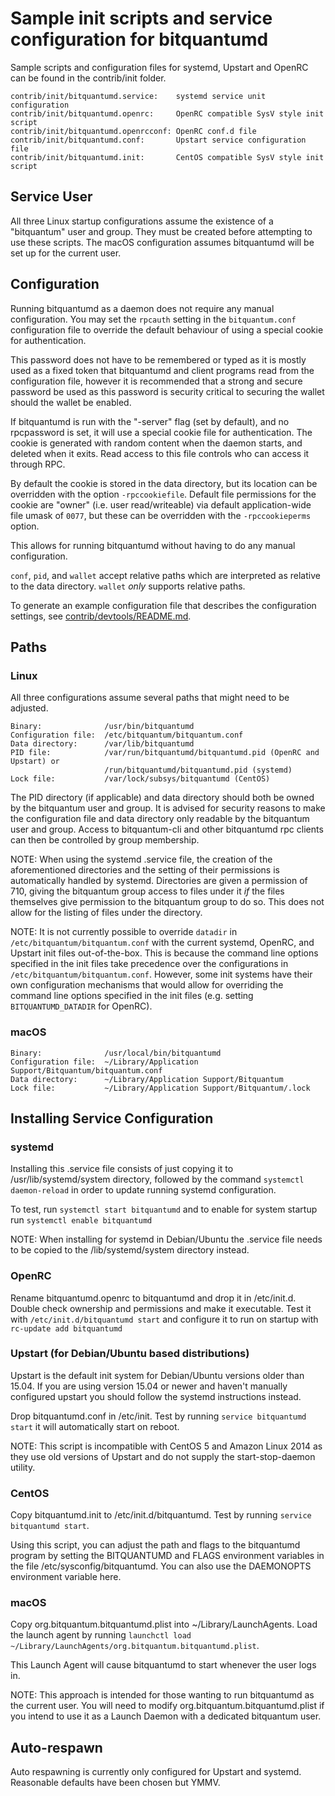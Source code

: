 Sample init scripts and service configuration for bitquantumd
==========================================================

Sample scripts and configuration files for systemd, Upstart and OpenRC
can be found in the contrib/init folder.

    contrib/init/bitquantumd.service:    systemd service unit configuration
    contrib/init/bitquantumd.openrc:     OpenRC compatible SysV style init script
    contrib/init/bitquantumd.openrcconf: OpenRC conf.d file
    contrib/init/bitquantumd.conf:       Upstart service configuration file
    contrib/init/bitquantumd.init:       CentOS compatible SysV style init script

Service User
---------------------------------

All three Linux startup configurations assume the existence of a "bitquantum" user
and group.  They must be created before attempting to use these scripts.
The macOS configuration assumes bitquantumd will be set up for the current user.

Configuration
---------------------------------

Running bitquantumd as a daemon does not require any manual configuration. You may
set the `rpcauth` setting in the `bitquantum.conf` configuration file to override
the default behaviour of using a special cookie for authentication.

This password does not have to be remembered or typed as it is mostly used
as a fixed token that bitquantumd and client programs read from the configuration
file, however it is recommended that a strong and secure password be used
as this password is security critical to securing the wallet should the
wallet be enabled.

If bitquantumd is run with the "-server" flag (set by default), and no rpcpassword is set,
it will use a special cookie file for authentication. The cookie is generated with random
content when the daemon starts, and deleted when it exits. Read access to this file
controls who can access it through RPC.

By default the cookie is stored in the data directory, but its location can be
overridden with the option `-rpccookiefile`. Default file permissions for the
cookie are "owner" (i.e. user read/writeable) via default application-wide file
umask of `0077`, but these can be overridden with the `-rpccookieperms` option.

This allows for running bitquantumd without having to do any manual configuration.

`conf`, `pid`, and `wallet` accept relative paths which are interpreted as
relative to the data directory. `wallet` *only* supports relative paths.

To generate an example configuration file that describes the configuration settings,
see [contrib/devtools/README.md](../contrib/devtools/README.md#gen-bitquantum-confsh).

Paths
---------------------------------

### Linux

All three configurations assume several paths that might need to be adjusted.

    Binary:              /usr/bin/bitquantumd
    Configuration file:  /etc/bitquantum/bitquantum.conf
    Data directory:      /var/lib/bitquantumd
    PID file:            /var/run/bitquantumd/bitquantumd.pid (OpenRC and Upstart) or
                         /run/bitquantumd/bitquantumd.pid (systemd)
    Lock file:           /var/lock/subsys/bitquantumd (CentOS)

The PID directory (if applicable) and data directory should both be owned by the
bitquantum user and group. It is advised for security reasons to make the
configuration file and data directory only readable by the bitquantum user and
group. Access to bitquantum-cli and other bitquantumd rpc clients can then be
controlled by group membership.

NOTE: When using the systemd .service file, the creation of the aforementioned
directories and the setting of their permissions is automatically handled by
systemd. Directories are given a permission of 710, giving the bitquantum group
access to files under it _if_ the files themselves give permission to the
bitquantum group to do so. This does not allow
for the listing of files under the directory.

NOTE: It is not currently possible to override `datadir` in
`/etc/bitquantum/bitquantum.conf` with the current systemd, OpenRC, and Upstart init
files out-of-the-box. This is because the command line options specified in the
init files take precedence over the configurations in
`/etc/bitquantum/bitquantum.conf`. However, some init systems have their own
configuration mechanisms that would allow for overriding the command line
options specified in the init files (e.g. setting `BITQUANTUMD_DATADIR` for
OpenRC).

### macOS

    Binary:              /usr/local/bin/bitquantumd
    Configuration file:  ~/Library/Application Support/Bitquantum/bitquantum.conf
    Data directory:      ~/Library/Application Support/Bitquantum
    Lock file:           ~/Library/Application Support/Bitquantum/.lock

Installing Service Configuration
-----------------------------------

### systemd

Installing this .service file consists of just copying it to
/usr/lib/systemd/system directory, followed by the command
`systemctl daemon-reload` in order to update running systemd configuration.

To test, run `systemctl start bitquantumd` and to enable for system startup run
`systemctl enable bitquantumd`

NOTE: When installing for systemd in Debian/Ubuntu the .service file needs to be copied to the /lib/systemd/system directory instead.

### OpenRC

Rename bitquantumd.openrc to bitquantumd and drop it in /etc/init.d.  Double
check ownership and permissions and make it executable.  Test it with
`/etc/init.d/bitquantumd start` and configure it to run on startup with
`rc-update add bitquantumd`

### Upstart (for Debian/Ubuntu based distributions)

Upstart is the default init system for Debian/Ubuntu versions older than 15.04. If you are using version 15.04 or newer and haven't manually configured upstart you should follow the systemd instructions instead.

Drop bitquantumd.conf in /etc/init.  Test by running `service bitquantumd start`
it will automatically start on reboot.

NOTE: This script is incompatible with CentOS 5 and Amazon Linux 2014 as they
use old versions of Upstart and do not supply the start-stop-daemon utility.

### CentOS

Copy bitquantumd.init to /etc/init.d/bitquantumd. Test by running `service bitquantumd start`.

Using this script, you can adjust the path and flags to the bitquantumd program by
setting the BITQUANTUMD and FLAGS environment variables in the file
/etc/sysconfig/bitquantumd. You can also use the DAEMONOPTS environment variable here.

### macOS

Copy org.bitquantum.bitquantumd.plist into ~/Library/LaunchAgents. Load the launch agent by
running `launchctl load ~/Library/LaunchAgents/org.bitquantum.bitquantumd.plist`.

This Launch Agent will cause bitquantumd to start whenever the user logs in.

NOTE: This approach is intended for those wanting to run bitquantumd as the current user.
You will need to modify org.bitquantum.bitquantumd.plist if you intend to use it as a
Launch Daemon with a dedicated bitquantum user.

Auto-respawn
-----------------------------------

Auto respawning is currently only configured for Upstart and systemd.
Reasonable defaults have been chosen but YMMV.

